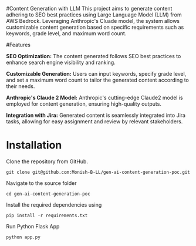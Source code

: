 #Content Generation with LLM
This project aims to generate content adhering to SEO best practices using Large Language Model (LLM) from AWS Bedrock. Leveraging Anthropic's Cluade model, the system allows customizable content generation based on specific requirements such as keywords, grade level, and maximum word count.

#Features

**SEO Optimization:** The content generated follows SEO best practices to enhance search engine visibility and ranking.

**Customizable Generation:** Users can input keywords, specify grade level, and set a maximum word count to tailor the generated content according to their needs.

**Anthropic's Claude 2 Model:** Anthropic's cutting-edge Claude2 model is employed for content generation, ensuring high-quality outputs.

**Integration with Jira:** Generated content is seamlessly integrated into Jira tasks, allowing for easy assignment and review by relevant stakeholders.


# Installation
Clone the repository from GitHub.

`git clone git@github.com:Monish-B-LL/gen-ai-content-generation-poc.git`

Navigate to the source folder

`cd gen-ai-content-generation-poc`

Install the required dependencies using 

`pip install -r requirements.txt`

Run Python Flask App 

`python app.py`